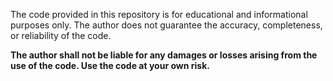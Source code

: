 The code provided in this repository is for educational and informational purposes only. The author does not guarantee the accuracy, completeness, or reliability of the code. 

**The author shall not be liable for any damages or losses arising from the use of the code. Use the code at your own risk.**

